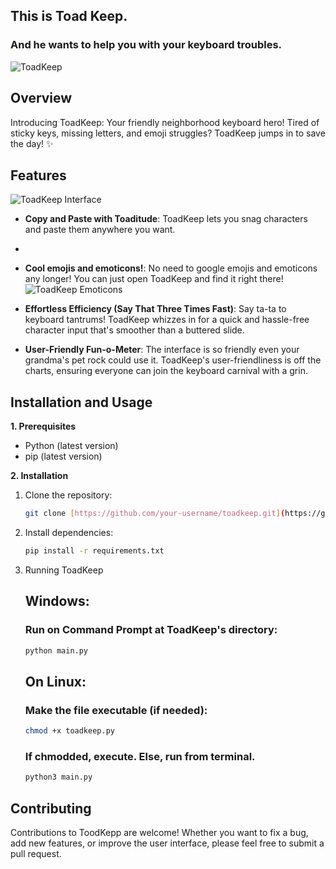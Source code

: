 ## This is Toad Keep.
### And he wants to help you with your keyboard troubles.
![ToadKeep](https://i.imgur.com/a2SLxY3.png)

## Overview

Introducing ToadKeep: Your friendly neighborhood keyboard hero! Tired of sticky keys, missing letters, and emoji struggles? ToadKeep jumps in to save the day! ✨

## Features

![ToadKeep Interface](https://i.imgur.com/VooMOWE.png)

- **Copy and Paste with Toaditude**: ToadKeep lets you snag characters and paste them anywhere you want.
- 
- **Cool emojis and emoticons!**: No need to google emojis and emoticons any longer! You can just open ToadKeep and find it right there!
  ![ToadKeep Emoticons](https://i.imgur.com/xHHfNlb.png)


- **Effortless Efficiency (Say That Three Times Fast)**: Say ta-ta to keyboard tantrums! ToadKeep whizzes in for a quick and hassle-free character input that's smoother than a buttered slide.

- **User-Friendly Fun-o-Meter**: The interface is so friendly even your grandma's pet rock could use it. ToadKeep's user-friendliness is off the charts, ensuring everyone can join the keyboard carnival with a grin.
## Installation and Usage

**1. Prerequisites**

- Python (latest version)
- pip (latest version)

**2. Installation**

1. Clone the repository:
    ```bash
    git clone [https://github.com/your-username/toadkeep.git](https://github.com/your-username/toadkeep.git)
    ```
2. Install dependencies:
    ```bash
    pip install -r requirements.txt
    ```

3. Running ToadKeep
   
    ## Windows:
    ### Run on Command Prompt at ToadKeep's directory:
    ```bash
    python main.py
    ```
    ## On Linux:
    
    ### Make the file executable (if needed):
    
    ```bash
    chmod +x toadkeep.py
    ```
   ### If chmodded, execute. Else, run from terminal.
    
    ```bash
    python3 main.py
    ```
    
## Contributing

Contributions to ToodKepp are welcome! Whether you want to fix a bug, add new features, or improve the user interface, please feel free to submit a pull request.
